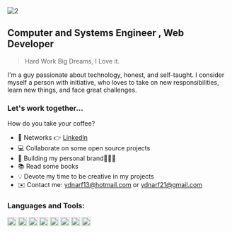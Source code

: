 
![2](https://github.com/ydnarf/ydnarf/assets/56798132/d11f0d41-cf0a-442c-a949-33ec9ca2268b)

<h2>Computer and Systems Engineer , Web Developer</h2>


> Hard Work Big Dreams, I Love it.

I'm a guy passionate about technology, honest, and self-taught. I consider myself a person with initiative, who loves to take on new responsibilities, learn new things, and face great challenges.

<h3 align="left">Let's work together...</h3>
<p align="left">How do you take your coffee?</p>

- 🤹 Networks 👉 <a href="https://www.linkedin.com/in/frandyrn/" target="_blank" onclick="window.open('{{url}}','popup','width=600,height=600'); return false;"> LinkedIn </a>
- 💻 Collaborate on some open source projects
- 📱  Building my personal brand🧑🏼‍💻
- 📚  Read some books
- 💡  Devote my time to be creative in my projects
- ✉️ Contact me: ydnarf13@hotmail.com or ydnarf21@gmail.com
  
<h3 align="left">Languages and Tools:</h3>
<p align="left">
    <code><img  src="https://raw.githubusercontent.com/danielcranney/readme-generator/main/public/icons/skills/html5-colored.svg" height="20" alt="html5"></code>
   <code><img height="20" alt="css3" src="https://raw.githubusercontent.com/danielcranney/readme-generator/main/public/icons/skills/css3-colored.svg"></code>
  <code><img src="https://raw.githubusercontent.com/danielcranney/readme-generator/main/public/icons/skills/sass-colored.svg" height="20" alt="SASS"></code>
   <code><img height="20" alt="javascript" src="https://raw.githubusercontent.com/danielcranney/readme-generator/main/public/icons/skills/javascript-colored.svg"></code>
   <code><img height="20" alt="git" src="https://raw.githubusercontent.com/danielcranney/readme-generator/main/public/icons/skills/git-colored.svg"></code>
  <code><img src="https://raw.githubusercontent.com/danielcranney/readme-generator/main/public/icons/skills/bootstrap-colored.svg" height="20" alt="Bootstrap"></code>
  <code><img src="https://raw.githubusercontent.com/danielcranney/readme-generator/main/public/icons/skills/react-colored.svg" height="20" alt="React"></code>
  <code><img src="https://raw.githubusercontent.com/danielcranney/readme-generator/main/public/icons/skills/nodejs-colored.svg" height="20" alt="Nodejs"></code>
</p>

